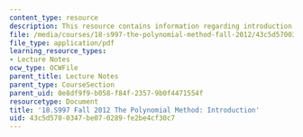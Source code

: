 ```yaml
---
content_type: resource
description: This resource contains information regarding introduction.
file: /media/courses/18-s997-the-polynomial-method-fall-2012/43c5d5700347be070289fe2be4cf30c7_MIT18_S997F12_lec1.pdf
file_type: application/pdf
learning_resource_types:
- Lecture Notes
ocw_type: OCWFile
parent_title: Lecture Notes
parent_type: CourseSection
parent_uid: 0e8df9f9-b058-f84f-2357-9b0f4471554f
resourcetype: Document
title: '18.S997 Fall 2012 The Polynomial Method: Introduction'
uid: 43c5d570-0347-be07-0289-fe2be4cf30c7
---
```

